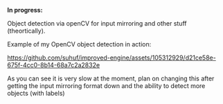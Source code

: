 
**In progress:**

Object detection via openCV for input mirroring and other stuff (theortically).

Example of my OpenCV object detection in action:




https://github.com/suhuf/improved-engine/assets/105312929/d21ce58e-675f-4cc0-8b14-68a7c2a2832e



As you can see it is very slow at the moment, plan on changing this after getting the input mirroring format down and the ability to detect more objects (with labels)
